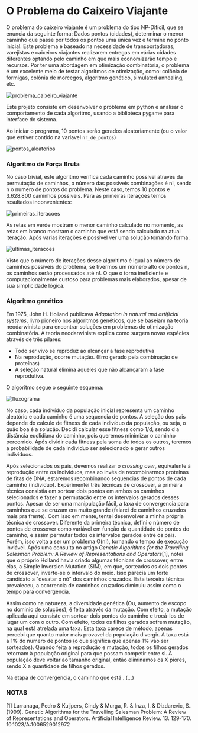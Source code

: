 # O Problema do Caixeiro Viajante

O problema do caixeiro viajante é um problema do tipo NP-Difícil, que se enuncia da seguinte forma: Dados pontos (cidades), determinar o menor caminho que passe por todos os pontos uma única vez e termine no ponto inicial. Este problema é baseado na necessidade de transportadoras, varejistas e caixeiros viajantes realizarem entregas em várias cidades diferentes optando pelo caminho em que mais economizarão tempo e recursos. Por ter uma abordagem em otimização combinatória, o problema é um excelente meio de testar algoritmos de otimização, como: colônia de formigas, colônia de morcegos, algoritmo genético, simulated annealing, etc.  


![problema_caixeiro_viajante](https://npcompletosite.files.wordpress.com/2015/11/mapa2.gif)


Este projeto consiste em desenvolver o problema em python e analisar o comportamento de cada algoritmo, usando a biblioteca pygame para interface do sistema.


Ao iniciar o programa, 10 pontos serão gerados aleatoriamente (ou o valor que estiver contido na variavel `nr_de_pontos`)

![pontos_aleatorios](/assets/images/pontos_aleatorios.jpg)

### Algoritmo de Força Bruta

No caso trivial, este algoritmo verifica cada caminho possível através da permutação de caminhos, o número das possiveis combinações é n!, sendo n o numero de pontos do problema. Neste caso, temos 10 pontos e 3.628.800 caminhos possiveis. Para as primeiras iterações temos resultados inconvenientes:

![primeiras_iteracoes](/assets/images/primeiras_iteracoes.jpg)

As retas em verde mostram o menor caminho calculado no momento, as retas em branco mostram o caminho que está sendo calculado na atual iteração. Após varias iterações é possivel ver uma solução tomando forma:

![ultimas_iteracoes](/assets/images/ultimas_iteracoes.jpg)

Visto que o número de iterações desse algoritimo é igual ao número de caminhos possiveis do problema, se tivermos um número alto de pontos n, os caminhos serão processados até n!. O que o torna ineficiente e computacionalmente custoso para problemas mais elaborados, apesar de sua simplicidade lógica.

### Algoritmo genético

Em 1975, John H. Holland publicava *Adaptation in natural and artificial systems*, livro pioneiro nos algoritmos genéticos, que se baseiam na teoria neodarwinista para encontrar soluções em problemas de otimização combinatória. A teoria neodarwinista explica como surgem novas espécies através de três pilares:

- Todo ser vivo se reproduz ao alcançar a fase reprodutiva
- Na reprodução, ocorre mutação. (Erro gerado pela combinação de proteínas)
- A seleção natural elimina aqueles que não alcançaram a fase reprodutiva.
    
O algoritmo segue o seguinte esquema:

![fluxograma](./assets/images/fluxogramaAG.jpg)

No caso, cada indivíduo da população inicial representa um caminho aleatório e cada caminho é uma sequencia de pontos. A seleção dos pais depende do calculo de fitness de cada indivíduo da população, ou seja, o quão boa é a solução. Decidi calcular esse fitness como 1/d, sendo d a distância euclidiana do caminho, pois queremos minimizar o caminho percorrido. Após dividir cada fitness pela soma de todos os outros, teremos a probabilidade de cada individuo ser selecionado e gerar outros individuos. 

Após selecionados os pais, devemos realizar o *crossing over*, equivalente à reprodução entre os individuos, mas ao invés de recombinarmos proteínas de fitas de DNA, estaremos recombinando sequencias de pontos de cada caminho (individuo). Experimentei três técnicas de crossover, a primeira técnica consistia em sortear dois pontos em ambos os caminhos selecionados e fazer a permutação entre os intervalos gerados desses pontos. Apesar de ser uma manipulação fácil, a taxa de convergencia para caminhos que se cruzam era muito grande (falarei de caminhos cruzados mais pra frente). Com isso em mente, tentei desenvolver a minha própria técnica de crossover. Diferente da primeira técnica, defini o número de pontos de crossover como variável em função da quantidade de pontos do caminho, e assim permutar todos os intervalos gerados entre os pais. Porém, isso volta a ser um problema O(n!), tornando o tempo de execução inviável. Após uma consulta no artigo *Genetic Algorithms for the Travelling Salesman Problem: A Review of Representations and Operators*[1], notei que o próprio Holland havia criado algumas técnicas de crossover, entre elas, a Simple Inversion Mutation (SIM), em que, sorteados os dois pontos de crossover, inverte-se o intervalo do meio. Isso parecia um forte candidato a "desatar o nó" dos caminhos cruzados. Esta terceira técnica prevaleceu, a ocorrencia de caminhos cruzados diminuiu assim como o tempo para convergencia.

Assim como na natureza, a diversidade genética (Ou, aumento de escopo no dominio de soluções), é feita através da mutação. Com efeito, a mutação aplicada aqui consiste em sortear dois pontos do caminho e trocá-los de lugar um com o outro. Com efeito, todos os filhos gerados sofrem mutação,  na qual está atrelada uma taxa. Esta taxa carece de método, apenas percebi que quanto maior mais provavel da população divergir. A taxa está a 1% do numero de pontos (o que significa que apenas 1% vão ser sorteados). Quando feita a reprodução e mutação, todos os filhos gerados retornam à população original para que possam competir entre si. A população deve voltar ao tamanho original, então eliminamos os X piores, sendo X a quantidade de filhos gerados.

Na etapa de convergencia, o caminho que está . (...)                                                                                                                                                                                                                                                                           

### NOTAS

[1] Larranaga, Pedro & Kuijpers, Cindy & Murga, R. & Inza, I. & Dizdarevic, S.. (1999). Genetic Algorithms for the Travelling Salesman Problem: A Review of Representations and Operators. Artificial Intelligence Review. 13. 129-170. 10.1023/A:1006529012972

